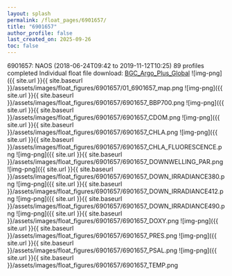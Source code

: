 ```yaml
---
layout: splash
permalink: /float_pages/6901657/
title: "6901657"
author_profile: false
last_created_on: 2025-09-26
toc: false
---
```

 
6901657: NAOS (2018-06-24T09:42 to 2019-11-12T10:25)
89 profiles completed
Individual float file download: [BGC_Argo_Plus_Global](https://ftp.soest.hawaii.edu/bgc_argo_plus/Individual_Floats/outliers_removed/6901657_Sprof_processed.nc)
![img-png]({{ site.url }}{{ site.baseurl }}/assets/images/float_figures/6901657/01_6901657_map.png
![img-png]({{ site.url }}{{ site.baseurl }}/assets/images/float_figures/6901657/6901657_BBP700.png
![img-png]({{ site.url }}{{ site.baseurl }}/assets/images/float_figures/6901657/6901657_CDOM.png
![img-png]({{ site.url }}{{ site.baseurl }}/assets/images/float_figures/6901657/6901657_CHLA.png
![img-png]({{ site.url }}{{ site.baseurl }}/assets/images/float_figures/6901657/6901657_CHLA_FLUORESCENCE.png
![img-png]({{ site.url }}{{ site.baseurl }}/assets/images/float_figures/6901657/6901657_DOWNWELLING_PAR.png
![img-png]({{ site.url }}{{ site.baseurl }}/assets/images/float_figures/6901657/6901657_DOWN_IRRADIANCE380.png
![img-png]({{ site.url }}{{ site.baseurl }}/assets/images/float_figures/6901657/6901657_DOWN_IRRADIANCE412.png
![img-png]({{ site.url }}{{ site.baseurl }}/assets/images/float_figures/6901657/6901657_DOWN_IRRADIANCE490.png
![img-png]({{ site.url }}{{ site.baseurl }}/assets/images/float_figures/6901657/6901657_DOXY.png
![img-png]({{ site.url }}{{ site.baseurl }}/assets/images/float_figures/6901657/6901657_PRES.png
![img-png]({{ site.url }}{{ site.baseurl }}/assets/images/float_figures/6901657/6901657_PSAL.png
![img-png]({{ site.url }}{{ site.baseurl }}/assets/images/float_figures/6901657/6901657_TEMP.png
